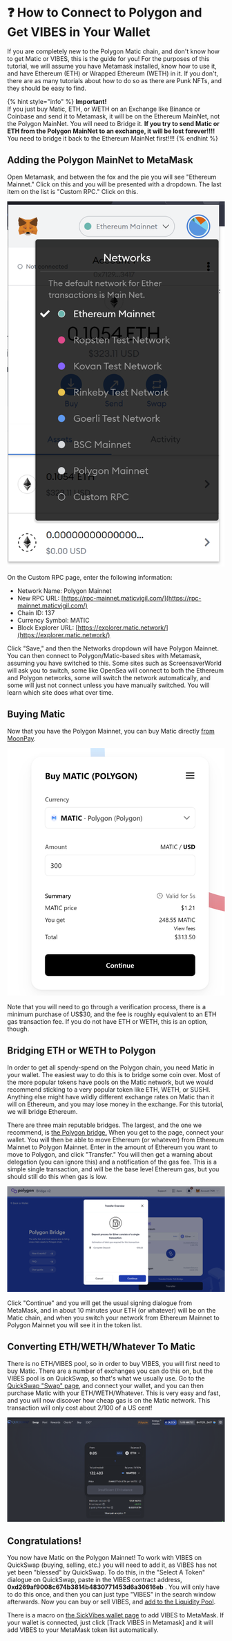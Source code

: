 # ❓ How to Connect to Polygon and Get VIBES in Your Wallet

If you are completely new to the Polygon Matic chain, and don't know how to get Matic or VIBES, this is the guide for you! For the purposes of this tutorial, we will assume you have Metamask installed, know how to use it, and have Ethereum \(ETH\) or Wrapped Ethereum \(WETH\) in it. If you don't, there are as many tutorials about how to do so as there are Punk NFTs, and they should be easy to find. 

{% hint style="info" %}
**Important!**   
If you just buy Matic, ETH, or WETH on an Exchange like Binance or Coinbase and send it to Metamask, it will be on the Ethereum MainNet, not the Polygon MainNet. You will need to Bridge it. **If you try to send Matic or ETH from the Polygon MainNet to an exchange, it will be lost forever!!!!** You need to bridge it back to the Ethereum MainNet first!!!!
{% endhint %}

## Adding the Polygon MainNet to MetaMask

Open Metamask, and between the fox and the pie you will see "Ethereum Mainnet." Click on this and you will be presented with a dropdown. The last item on the list is "Custom RPC." Click on this.

![](../../.gitbook/assets/image%20%284%29.png)

On  the Custom RPC page, enter the following information: 

* Network Name: Polygon Mainnet
* New RPC URL: [https://rpc-mainnet.maticvigil.com/](https://rpc-mainnet.maticvigil.com/)
* Chain ID: 137
* Currency Symbol: MATIC
* Block Explorer URL: [https://explorer.matic.network/](https://explorer.matic.network/)

Click "Save," and then the Networks dropdown will have Polygon Mainnet. You can then connect to Polygon/Matic-based sites with Metamask, assuming you have switched to this. Some sites such as ScreensaverWorld will ask you to switch, some like OpenSea will connect to both the Ethereum and Polygon networks, some will switch the network automatically, and some will just not connect unless you have manually switched. You will learn which site does what over time.

## Buying Matic

Now that you have the Polygon Mainnet, you can buy Matic directly [from MoonPay](https://www.moonpay.com/). 

![](../../.gitbook/assets/image%20%287%29.png)

Note that you will need to go through a verification process, there is a minimum purchase of US$30, and the fee is roughly equivalent to an ETH gas transaction fee. If you do not have ETH or WETH, this is an option, though. 

## Bridging ETH or WETH to Polygon

In order to get all spendy-spend on the Polygon chain, you need Matic in your wallet. The easiest way to do this is to bridge some coin over. Most of the more popular tokens have pools on the Matic network, but we would recommend sticking to a very popular token like ETH, WETH, or SUSHI. Anything else might have wildly different exchange rates on Matic than it will on Ethereum, and you may lose money in the exchange. For this tutorial, we will bridge Ethereum. 

There are three main reputable bridges. The largest, and the one we recommend, is [the Polygon bridge.](https://wallet.matic.network/bridge/) When you get to the page, connect your wallet. You will then be able to move Ethereum \(or whatever\) from Ethereum Mainnet to Polygon Mainnet. Enter in the amount of Ethereum you want to move to Polygon, and click "Transfer." You will then get a warning about delegation \(you can ignore this\) and a notification of the gas fee. This is a simple single transaction, and will be the base level Ethereum gas, but you should still do this when gas is low.   


![](../../.gitbook/assets/image%20%286%29.png)

Click "Continue" and you will get the usual signing dialogue from MetaMask, and in about 10 minutes your ETH \(or whatever\) will be on the Matic chain, and when you switch your network from Ethereum Mainnet to Polygon Mainnet you will see it in the token list. 

## Converting ETH/WETH/Whatever To Matic

There is no ETH/VIBES pool, so in order to buy VIBES, you will first need to buy Matic. There are a number of exchanges you can do this on, but the VIBES pool is on QuickSwap, so that's what we usually use. Go to the [QuickSwap "Swap" page](https://quickswap.exchange/#/swap), and connect your wallet, and you can then purchase Matic with your ETH/WETH/Whatever. This is very easy and fast, and you will now discover how cheap gas is on the Matic network. This transaction will only cost about 2/100 of a US cent! 

![](../../.gitbook/assets/image%20%285%29.png)

## Congratulations! 

You now have Matic on the Polygon Mainnet! To work with VIBES on QuickSwap \(buying, selling, etc.\) you will need to add it, as VIBES has not yet been "blessed" by QuickSwap. To do this, in the "Select A Token" dialogue on QuickSwap, paste in the VIBES contract address, **0xd269af9008c674b3814b4830771453d6a30616eb** . You will only have to do this once, and then you can just type "VIBES" in the search window afterwards. Now you can buy or sell VIBES, and [add to the Liquidity Pool](how-to-supply-liquidity-for-vibes.md). 

There is a macro on [the SickVibes wallet page](https://www.sickvibes.xyz/wallet) to add VIBES to MetaMask. If your wallet is connected, just click \[Track VIBES in Metamask\] and it will add VIBES to your MetaMask token list automatically. 

